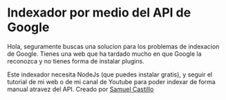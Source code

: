 # Indexador por medio del API de Google
Hola, seguramente buscas una solucion para los problemas de indexacion de Google. Tienes una web que ha tardado mucho en que Google la reconozca y no tienes forma de instalar plugins.

Este indexador necesita NodeJs (que puedes instalar gratis), y seguir el tutorial de mi web o de mi canal de Youtube para poder indexar de forma manual atravez del API.
Creado por <a href="https://samuelcastillogt.github.io/">Samuel Castillo</a>